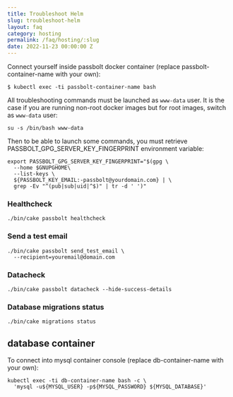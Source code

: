 ```yaml
---
title: Troubleshoot Helm
slug: troubleshoot-helm
layout: faq
category: hosting
permalink: /faq/hosting/:slug
date: 2022-11-23 00:00:00 Z
---
```


Connect yourself inside passbolt docker container (replace passbolt-container-name with your own):

```
$ kubectl exec -ti passbolt-container-name bash
```

All troubleshooting commands must be launched as `www-data` user. It is the case if you are running non-root docker images but for root images, switch as `www-data` user:

```
su -s /bin/bash www-data
```

Then to be able to launch some commands, you must retrieve PASSBOLT_GPG_SERVER_KEY_FINGERPRINT environment variable:

```
export PASSBOLT_GPG_SERVER_KEY_FINGERPRINT="$(gpg \
  --home $GNUPGHOME\
  --list-keys \
  ${PASSBOLT_KEY_EMAIL:-passbolt@yourdomain.com} | \
  grep -Ev "^(pub|sub|uid|^$)" | tr -d ' ')"
```

### Healthcheck

```
./bin/cake passbolt healthcheck
```

### Send a test email

```
./bin/cake passbolt send_test_email \
  --recipient=youremail@domain.com
```

### Datacheck

```
./bin/cake passbolt datacheck --hide-success-details
```

### Database migrations status

```
./bin/cake migrations status
```

## database container

To connect into mysql container console (replace db-container-name with your own):

```
kubectl exec -ti db-container-name bash -c \
  'mysql -u${MYSQL_USER} -p${MYSQL_PASSWORD} ${MYSQL_DATABASE}'
```